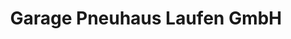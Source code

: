 ---
title: "Garage Pneuhaus Laufen GmbH"
url: /laufen/garage-pneuhaus-laufen-gmbh/
shop: Autowerkstatt
---